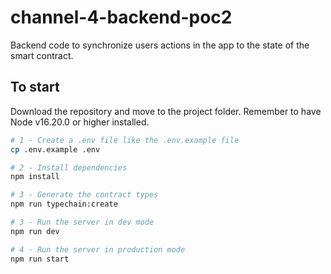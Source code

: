 # channel-4-backend-poc2
Backend code to synchronize users actions in the app to the state of the smart contract.

## To start
Download the repository and move to the project folder. Remember to have Node v16.20.0 or higher installed.

```bash
# 1 - Create a .env file like the .env.example file
cp .env.example .env

# 2 - Install dependencies
npm install

# 3 - Generate the contract types
npm run typechain:create

# 3 - Run the server in dev mode
npm run dev

# 4 - Run the server in production mode
npm run start
```

